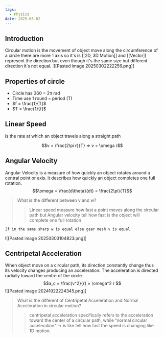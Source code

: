 ```yaml
---
tags:
  - Physics
date: 2025-03-02
---
```

## Introduction 
Circular motion is the movement of object move along the circumference of a circle there are more 1 axis so it's is [[2D, 3D Motion]] and [[Vector]] represent the direction but even though it's the same size but different direction it's not equal.
![[Pasted image 20250302222256.png]]
## Properties of circle
- Circle has 360 = 2π rad
- Time use 1 round = period (T)
- $f = \frac{1}{T}$
- $T = \frac{1}{f}$
## Linear Speed 
is the rate at which an object travels along a straight path

$$v = \frac{2\pi r}{T} => v = \omega r$$
## Angular Velocity
Angular Velocity is a measure of how quickly an object rotates around a central point or axis. It describes how quickly an object completes one full rotation.
$$\omega = \frac{d\theta}{dt} = \frac{2\pi}{T}$$
> What is the different between v and w?
>> Linear speed measure how fast a point moves along the circular path but Angular velocity tell how fast is the object will complete one full rotation

```
If in the same sharp w is equal else gear mesh v is equal
```
![[Pasted image 20250303104823.png]]

## Centripetal Acceleration
When object move on a circular path, its direction constantly change thus its velocity changes producing an acceleration. The acceleration is directed radially toward the centre of the circle.
$$a_c = \frac{v^2}{r} = \omega^2 r $$
![[Pasted image 20241022224345.png]]
> What is the different of Centripetal Acceleration and Normal Acceleration in circular motion?
>> centripetal acceleration specifically refers to the acceleration toward the center of a circular path, while "normal circular acceleration" -> is like tell how fast the speed is changing like 1D motion.


